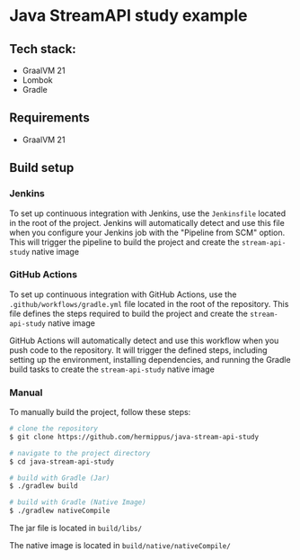 # Java StreamAPI study example

## Tech stack:
* GraalVM 21
* Lombok
* Gradle

## Requirements
* GraalVM 21

## Build setup

### Jenkins

To set up continuous integration with Jenkins, use the `Jenkinsfile` located in the root of the project. Jenkins will
automatically detect and use this file when you configure your Jenkins job with the "Pipeline from SCM" option. This
will trigger the pipeline to build the project and create the `stream-api-study` native image

### GitHub Actions

To set up continuous integration with GitHub Actions, use the `.github/workflows/gradle.yml` file located in the root of
the repository. This file defines the steps required to build the project and create the `stream-api-study` native image

GitHub Actions will automatically detect and use this workflow when you push code to the repository. It will trigger the
defined steps, including setting up the environment, installing dependencies, and running the Gradle build tasks to
create the `stream-api-study` native image

### Manual

To manually build the project, follow these steps:

```bash
# clone the repository
$ git clone https://github.com/hermippus/java-stream-api-study

# navigate to the project directory
$ cd java-stream-api-study

# build with Gradle (Jar)
$ ./gradlew build

# build with Gradle (Native Image)
$ ./gradlew nativeCompile
```

The jar file is located in `build/libs/`

The native image is located in `build/native/nativeCompile/`
